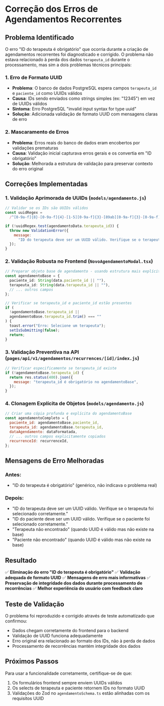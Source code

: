 # Correção dos Erros de Agendamentos Recorrentes

## Problema Identificado

O erro "ID do terapeuta é obrigatório" que ocorria durante a criação de agendamentos recorrentes foi diagnosticado e corrigido. O problema não estava relacionado à perda dos dados `terapeuta_id` durante o processamento, mas sim a dois problemas técnicos principais:

### 1. Erro de Formato UUID

- **Problema**: O banco de dados PostgreSQL espera campos `terapeuta_id` e `paciente_id` como UUIDs válidos
- **Causa**: IDs sendo enviados como strings simples (ex: "12345") em vez de UUIDs válidos
- **Sintoma**: Erro PostgreSQL "invalid input syntax for type uuid"
- **Solução**: Adicionada validação de formato UUID com mensagens claras de erro

### 2. Mascaramento de Erros

- **Problema**: Erros reais do banco de dados eram encobertos por validações prematuras
- **Causa**: Validação inicial capturava erros gerais e os convertia em "ID obrigatório"
- **Solução**: Melhorada a estrutura de validação para preservar contexto do erro original

## Correções Implementadas

### 1. Validação Aprimorada de UUIDs (`models/agendamento.js`)

```javascript
// Validar se os IDs são UUIDs válidos
const uuidRegex =
  /^[0-9a-f]{8}-[0-9a-f]{4}-[1-5][0-9a-f]{3}-[89ab][0-9a-f]{3}-[0-9a-f]{12}$/i;

if (!uuidRegex.test(agendamentoData.terapeuta_id)) {
  throw new ValidationError({
    message:
      "ID do terapeuta deve ser um UUID válido. Verifique se o terapeuta foi selecionado corretamente.",
  });
}
```

### 2. Validação Robusta no Frontend (`NovoAgendamentoModal.tsx`)

```typescript
// Preparar objeto base de agendamento - usando estrutura mais explícita
const agendamentoBase = {
  paciente_id: String(data.paciente_id || ""),
  terapeuta_id: String(data.terapeuta_id || ""),
  // ... outros campos
};

// Verificar se terapeuta_id e paciente_id estão presentes
if (
  !agendamentoBase.terapeuta_id ||
  agendamentoBase.terapeuta_id.trim() === ""
) {
  toast.error("Erro: Selecione um terapeuta");
  setIsSubmitting(false);
  return;
}
```

### 3. Validação Preventiva na API (`pages/api/v1/agendamentos/recurrences/[id]/index.js`)

```javascript
// Verificar especificamente se terapeuta_id existe
if (!agendamentoBase.terapeuta_id) {
  return res.status(400).json({
    message: "terapeuta_id é obrigatório no agendamentoBase",
  });
}
```

### 4. Clonagem Explícita de Objetos (`models/agendamento.js`)

```javascript
// Criar uma cópia profunda e explícita do agendamentoBase
const agendamentoCompleto = {
  paciente_id: agendamentoBase.paciente_id,
  terapeuta_id: agendamentoBase.terapeuta_id,
  dataAgendamento: dataFormatada,
  // ... outros campos explicitamente copiados
  recurrenceId: recurrenceId,
};
```

## Mensagens de Erro Melhoradas

### Antes:

- "ID do terapeuta é obrigatório" (genérico, não indicava o problema real)

### Depois:

- "ID do terapeuta deve ser um UUID válido. Verifique se o terapeuta foi selecionado corretamente."
- "ID do paciente deve ser um UUID válido. Verifique se o paciente foi selecionado corretamente."
- "Terapeuta não encontrado" (quando UUID é válido mas não existe na base)
- "Paciente não encontrado" (quando UUID é válido mas não existe na base)

## Resultado

✅ **Eliminação do erro "ID do terapeuta é obrigatório"**
✅ **Validação adequada de formato UUID**
✅ **Mensagens de erro mais informativas**
✅ **Preservação de integridade dos dados durante processamento de recorrências**
✅ **Melhor experiência do usuário com feedback claro**

## Teste de Validação

O problema foi reproduzido e corrigido através de teste automatizado que confirmou:

- Dados chegam corretamente do frontend para o backend
- Validação de UUID funciona adequadamente
- Erro original era relacionado ao formato dos IDs, não à perda de dados
- Processamento de recorrências mantém integridade dos dados

## Próximos Passos

Para usar a funcionalidade corretamente, certifique-se de que:

1. Os formulários frontend sempre enviem UUIDs válidos
2. Os selects de terapeuta e paciente retornem IDs no formato UUID
3. Validações do Zod no `agendamentoSchema.ts` estão alinhadas com os requisitos UUID
